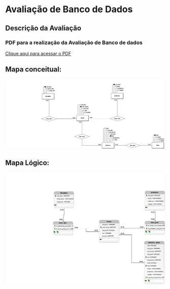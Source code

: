 # Avaliação de Banco de Dados
## Descrição da Avaliação 

### PDF para a realização da Avaliação de Banco de dados

[Clique aqui para acessar o PDF](AtividadeAvaliativa.pdf)

## Mapa conceitual:
![](Avaliacaobd_conceitual.png)

## Mapa Lógico:
![](AvaliacaoBD_logico.png)
